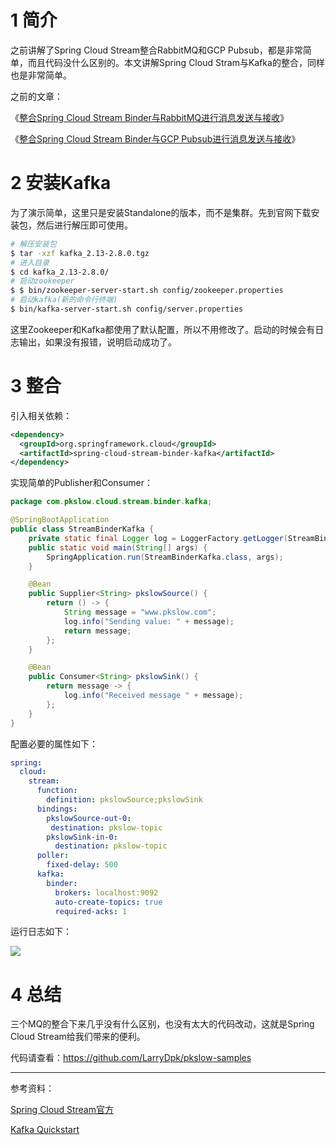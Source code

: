 # 1 简介

之前讲解了Spring Cloud Stream整合RabbitMQ和GCP Pubsub，都是非常简单，而且代码没什么区别的。本文讲解Spring Cloud Stram与Kafka的整合，同样也是非常简单。

之前的文章：

《[整合Spring Cloud Stream Binder与RabbitMQ进行消息发送与接收](https://www.pkslow.com/archives/spring-cloud-stream-binder-rabbit)》

《[整合Spring Cloud Stream Binder与GCP Pubsub进行消息发送与接收](https://www.pkslow.com/archives/spring-cloud-stream-binder-pubsub)》



# 2 安装Kafka

为了演示简单，这里只是安装Standalone的版本，而不是集群。先到官网下载安装包，然后进行解压即可使用。

```bash
# 解压安装包
$ tar -xzf kafka_2.13-2.8.0.tgz
# 进入目录
$ cd kafka_2.13-2.8.0/
# 启动zookeeper
$ $ bin/zookeeper-server-start.sh config/zookeeper.properties
# 启动kafka(新的命令行终端)
$ bin/kafka-server-start.sh config/server.properties
```

这里Zookeeper和Kafka都使用了默认配置，所以不用修改了。启动的时候会有日志输出，如果没有报错，说明启动成功了。



# 3 整合

引入相关依赖：

```xml
<dependency>
  <groupId>org.springframework.cloud</groupId>
  <artifactId>spring-cloud-stream-binder-kafka</artifactId>
</dependency>
```



实现简单的Publisher和Consumer：

```java
package com.pkslow.cloud.stream.binder.kafka;

@SpringBootApplication
public class StreamBinderKafka {
    private static final Logger log = LoggerFactory.getLogger(StreamBinderKafka.class);
    public static void main(String[] args) {
        SpringApplication.run(StreamBinderKafka.class, args);
    }

    @Bean
    public Supplier<String> pkslowSource() {
        return () -> {
            String message = "www.pkslow.com";
            log.info("Sending value: " + message);
            return message;
        };
    }

    @Bean
    public Consumer<String> pkslowSink() {
        return message -> {
            log.info("Received message " + message);
        };
    }
}
```



配置必要的属性如下：

```yaml
spring:
  cloud:
    stream:
      function:
        definition: pkslowSource;pkslowSink
      bindings:
        pkslowSource-out-0:
         destination: pkslow-topic
        pkslowSink-in-0:
          destination: pkslow-topic
      poller:
        fixed-delay: 500
      kafka:
        binder:
          brokers: localhost:9092
          auto-create-topics: true
          required-acks: 1
```



运行日志如下：

![](https://pkslow.oss-cn-shenzhen.aliyuncs.com/images/2021/06/spring-cloud-stream-binder-kafka.logs.png)



# 4 总结

三个MQ的整合下来几乎没有什么区别，也没有太大的代码改动，这就是Spring Cloud Stream给我们带来的便利。

代码请查看：https://github.com/LarryDpk/pkslow-samples



---

参考资料：

[Spring Cloud Stream官方](https://cloud.spring.io/spring-cloud-stream-binder-kafka/spring-cloud-stream-binder-kafka.html#_kafka_binder_properties)

[Kafka Quickstart](https://kafka.apache.org/quickstart)



